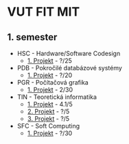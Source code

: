 # VUT FIT MIT
## 1. semester

* HSC - Hardware/Software Codesign
  * [1. Projekt](./1_semestr/HSC/Proj1) - ?/25
* PDB - Pokročilé databázové systémy
  * [1. Projekt](./1_semestr/PDB/Proj1) - ?/20
* PGR - Počítačová grafika
  * [1. Projekt](./1_semestr/PGR/Proj1) - 2/30
* TIN - Teoretická informatika
  * [1. Projekt](./1_semestr/TIN/Proj1) - 4.1/5
  * [2. Projekt](./1_semestr/TIN/Proj2) - ?/5
  * [3. Projekt](./1_semestr/TIN/Proj3) - ?/5
* SFC - Soft Computing
  * [1. Projekt](./1_semestr/SFC/Proj1) - ?/30
